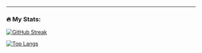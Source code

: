 ---

### :fire: My Stats:

[![GitHub Streak](http://github-readme-streak-stats.herokuapp.com?user=rntvilela&theme=dark&background=222222)](https://git.io/streak-stats)

[![Top Langs](https://github-readme-stats.vercel.app/api/top-langs/?username=rntvilela&layout=compact&theme=dark&show_icons=true&bg_color=222222)](https://github.com/anuraghazra/github-readme-stats)

